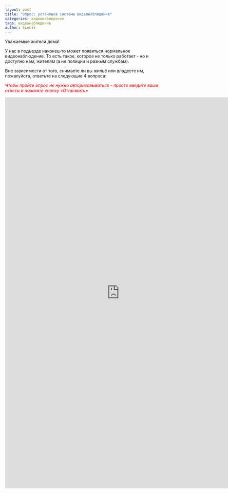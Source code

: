 ```yaml
---
layout: post
title: "Опрос: установка системы видеонаблюдения"
categories: видеонаблюдение
tags: видеонаблюдение
author: SLenik
---
```


Уважаемые жители дома!

У нас в подъезде наконец-то может появиться нормальное видеонаблюдение. То есть такое, которое не только работает - но и доступно нам, жителям (а не полиции и разным службам).

Вне зависимости от того, снимаете ли вы жильё или владеете им, пожалуйста, ответьте на следующие 4 вопроса:

<span style="color:red">*Чтобы пройти опрос не нужно авторизовываться - просто введите ваши ответы и нажмите кнопку &laquo;Отправить&raquo;*</span>

<iframe src="https://docs.google.com/forms/d/e/1FAIpQLSdlutauB5v1MiM0yoqR9CAFCo7VJasBjujaa-2ENbRQx6e3fQ/viewform?embedded=true" width="750" height="1284" frameborder="0" marginheight="0" marginwidth="0">Loading…</iframe>